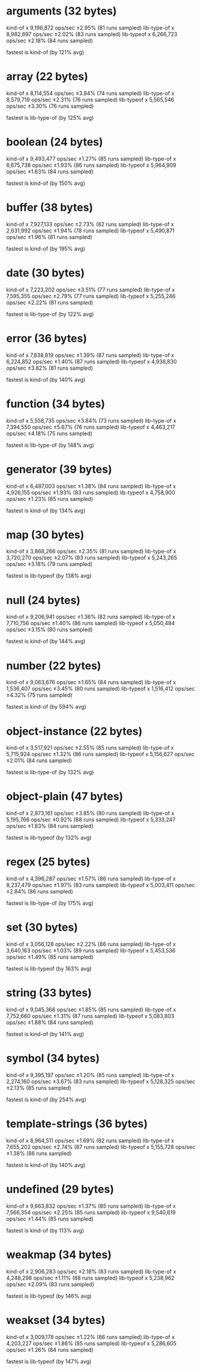 # arguments (32 bytes)
  kind-of x 9,196,872 ops/sec ±2.95% (81 runs sampled)
  lib-type-of x 8,982,697 ops/sec ±2.02% (83 runs sampled)
  lib-typeof x 6,266,723 ops/sec ±2.18% (84 runs sampled)

  fastest is kind-of (by 121% avg)

# array (22 bytes)
  kind-of x 8,114,554 ops/sec ±3.84% (74 runs sampled)
  lib-type-of x 8,579,719 ops/sec ±2.31% (76 runs sampled)
  lib-typeof x 5,565,546 ops/sec ±3.30% (76 runs sampled)

  fastest is lib-type-of (by 125% avg)

# boolean (24 bytes)
  kind-of x 9,493,477 ops/sec ±1.27% (85 runs sampled)
  lib-type-of x 6,675,738 ops/sec ±1.93% (86 runs sampled)
  lib-typeof x 5,964,909 ops/sec ±1.63% (84 runs sampled)

  fastest is kind-of (by 150% avg)

# buffer (38 bytes)
  kind-of x 7,927,133 ops/sec ±2.73% (82 runs sampled)
  lib-type-of x 2,631,992 ops/sec ±1.94% (78 runs sampled)
  lib-typeof x 5,490,871 ops/sec ±1.96% (81 runs sampled)

  fastest is kind-of (by 195% avg)

# date (30 bytes)
  kind-of x 7,223,202 ops/sec ±3.51% (77 runs sampled)
  lib-type-of x 7,595,355 ops/sec ±2.79% (77 runs sampled)
  lib-typeof x 5,255,246 ops/sec ±2.22% (81 runs sampled)

  fastest is lib-type-of (by 122% avg)

# error (36 bytes)
  kind-of x 7,838,819 ops/sec ±1.39% (87 runs sampled)
  lib-type-of x 6,224,852 ops/sec ±1.40% (87 runs sampled)
  lib-typeof x 4,936,830 ops/sec ±3.82% (81 runs sampled)

  fastest is kind-of (by 140% avg)

# function (34 bytes)
  kind-of x 5,558,735 ops/sec ±3.84% (73 runs sampled)
  lib-type-of x 7,394,550 ops/sec ±5.67% (76 runs sampled)
  lib-typeof x 4,463,217 ops/sec ±4.18% (75 runs sampled)

  fastest is lib-type-of (by 148% avg)

# generator (39 bytes)
  kind-of x 6,487,003 ops/sec ±1.38% (84 runs sampled)
  lib-type-of x 4,926,155 ops/sec ±1.93% (83 runs sampled)
  lib-typeof x 4,758,900 ops/sec ±1.23% (85 runs sampled)

  fastest is kind-of (by 134% avg)

# map (30 bytes)
  kind-of x 3,868,266 ops/sec ±2.35% (81 runs sampled)
  lib-type-of x 3,720,270 ops/sec ±2.07% (83 runs sampled)
  lib-typeof x 5,243,265 ops/sec ±3.18% (79 runs sampled)

  fastest is lib-typeof (by 138% avg)

# null (24 bytes)
  kind-of x 9,206,941 ops/sec ±1.36% (82 runs sampled)
  lib-type-of x 7,710,756 ops/sec ±1.40% (86 runs sampled)
  lib-typeof x 5,050,484 ops/sec ±3.15% (80 runs sampled)

  fastest is kind-of (by 144% avg)

# number (22 bytes)
  kind-of x 9,063,676 ops/sec ±1.65% (84 runs sampled)
  lib-type-of x 1,536,407 ops/sec ±3.45% (80 runs sampled)
  lib-typeof x 1,516,412 ops/sec ±4.32% (75 runs sampled)

  fastest is kind-of (by 594% avg)

# object-instance (22 bytes)
  kind-of x 3,517,921 ops/sec ±2.55% (85 runs sampled)
  lib-type-of x 5,715,924 ops/sec ±1.32% (86 runs sampled)
  lib-typeof x 5,156,627 ops/sec ±2.01% (84 runs sampled)

  fastest is lib-type-of (by 132% avg)

# object-plain (47 bytes)
  kind-of x 2,873,161 ops/sec ±3.85% (80 runs sampled)
  lib-type-of x 5,195,766 ops/sec ±0.92% (88 runs sampled)
  lib-typeof x 5,333,247 ops/sec ±1.83% (84 runs sampled)

  fastest is lib-typeof (by 132% avg)

# regex (25 bytes)
  kind-of x 4,396,287 ops/sec ±1.57% (86 runs sampled)
  lib-type-of x 8,237,479 ops/sec ±1.97% (83 runs sampled)
  lib-typeof x 5,003,411 ops/sec ±2.84% (86 runs sampled)

  fastest is lib-type-of (by 175% avg)

# set (30 bytes)
  kind-of x 3,056,128 ops/sec ±2.22% (86 runs sampled)
  lib-type-of x 3,640,163 ops/sec ±1.03% (89 runs sampled)
  lib-typeof x 5,453,536 ops/sec ±1.49% (85 runs sampled)

  fastest is lib-typeof (by 163% avg)

# string (33 bytes)
  kind-of x 9,045,366 ops/sec ±1.85% (85 runs sampled)
  lib-type-of x 7,752,660 ops/sec ±1.31% (87 runs sampled)
  lib-typeof x 5,083,803 ops/sec ±1.88% (84 runs sampled)

  fastest is kind-of (by 141% avg)

# symbol (34 bytes)
  kind-of x 9,395,197 ops/sec ±1.20% (85 runs sampled)
  lib-type-of x 2,274,160 ops/sec ±3.67% (83 runs sampled)
  lib-typeof x 5,128,325 ops/sec ±2.13% (85 runs sampled)

  fastest is kind-of (by 254% avg)

# template-strings (36 bytes)
  kind-of x 8,964,511 ops/sec ±1.69% (82 runs sampled)
  lib-type-of x 7,655,202 ops/sec ±2.74% (87 runs sampled)
  lib-typeof x 5,155,728 ops/sec ±1.38% (86 runs sampled)

  fastest is kind-of (by 140% avg)

# undefined (29 bytes)
  kind-of x 9,663,832 ops/sec ±1.37% (85 runs sampled)
  lib-type-of x 7,566,354 ops/sec ±2.25% (85 runs sampled)
  lib-typeof x 9,540,619 ops/sec ±1.44% (85 runs sampled)

  fastest is kind-of (by 113% avg)

# weakmap (34 bytes)
  kind-of x 2,906,283 ops/sec ±2.18% (83 runs sampled)
  lib-type-of x 4,248,298 ops/sec ±1.11% (88 runs sampled)
  lib-typeof x 5,238,962 ops/sec ±2.09% (83 runs sampled)

  fastest is lib-typeof (by 146% avg)

# weakset (34 bytes)
  kind-of x 3,009,178 ops/sec ±1.22% (86 runs sampled)
  lib-type-of x 4,203,227 ops/sec ±1.86% (85 runs sampled)
  lib-typeof x 5,286,605 ops/sec ±1.26% (84 runs sampled)

  fastest is lib-typeof (by 147% avg)
